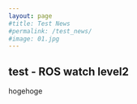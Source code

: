 ```yaml
---
layout: page
#title: Test News
#permalink: /test_news/
#image: 01.jpg
---
```


## test - ROS watch level2

hogehoge

